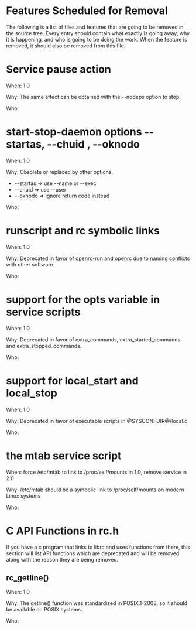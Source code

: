 Features Scheduled for Removal
==============================

The following is a list of files and features that are going to be removed in
the source tree.  Every entry should contain what exactly is going away, why it
is happening, and who is going to be doing the work.  When the feature is
removed, it should also be removed from this file.

# Service pause action

When: 1.0

Why: The same affect can be obtained with the --nodeps option to stop.

Who:

# start-stop-daemon options --startas, --chuid , --oknodo

When: 1.0

Why: Obsolete or replaced by other options.

* --startas => use --name or --exec
* --chuid => use --user
* --oknodo => ignore return code instead

Who:

# runscript and rc symbolic links

When: 1.0

Why: Deprecated in favor of openrc-run and openrc due to naming
	 conflicts with other software.

Who:

# support for the opts variable in service scripts

When: 1.0

Why: Deprecated in favor of extra_commands, extra_started_commands
	 and extra_stopped_commands.

Who:

# support for local_start and local_stop

When: 1.0

Why: Deprecated in favor of executable scripts in @SYSCONFDIR@/local.d

Who:

# the mtab service script

When: force /etc/mtab to link to /proc/self/mounts in 1.0, remove
	  service in 2.0

Why: /etc/mtab should be a symbolic link to /proc/self/mounts on modern
	 Linux systems

Who:

# C API Functions in rc.h

If you have a c program that links to librc and uses functions from
there, this section will list API functions which are deprecated and
will be removed along with the reason they are being removed.

## rc_getline()

When: 1.0

Why: The getline() function was standardized in POSIX.1-2008, so it
	 should be available on POSIX systems.

Who:

